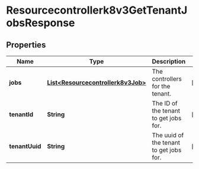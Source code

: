 

# Resourcecontrollerk8v3GetTenantJobsResponse


## Properties

| Name | Type | Description | Notes |
|------------ | ------------- | ------------- | -------------|
|**jobs** | [**List&lt;Resourcecontrollerk8v3Job&gt;**](Resourcecontrollerk8v3Job.md) | The controllers for the tenant. |  [optional] |
|**tenantId** | **String** | The ID of the tenant to get jobs for. |  [optional] |
|**tenantUuid** | **String** | The uuid of the tenant to get jobs for. |  [optional] |



